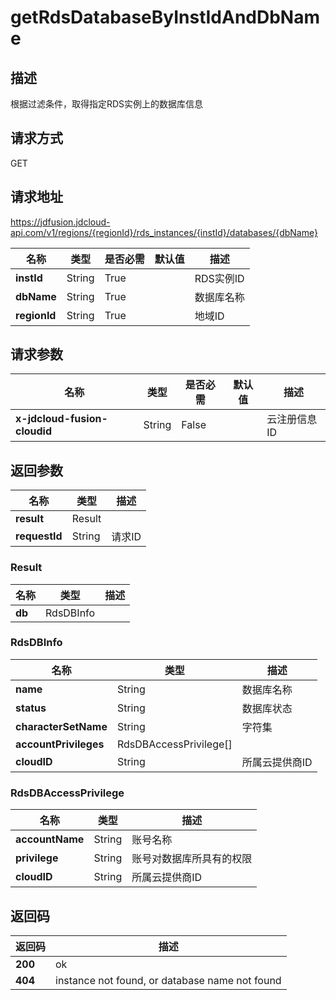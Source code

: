 # getRdsDatabaseByInstIdAndDbName


## 描述
根据过滤条件，取得指定RDS实例上的数据库信息

## 请求方式
GET

## 请求地址
https://jdfusion.jdcloud-api.com/v1/regions/{regionId}/rds_instances/{instId}/databases/{dbName}

|名称|类型|是否必需|默认值|描述|
|---|---|---|---|---|
|**instId**|String|True| |RDS实例ID|
|**dbName**|String|True| |数据库名称|
|**regionId**|String|True| |地域ID|

## 请求参数
|名称|类型|是否必需|默认值|描述|
|---|---|---|---|---|
|**x-jdcloud-fusion-cloudid**|String|False| |云注册信息ID|


## 返回参数
|名称|类型|描述|
|---|---|---|
|**result**|Result| |
|**requestId**|String|请求ID|

### Result
|名称|类型|描述|
|---|---|---|
|**db**|RdsDBInfo| |
### RdsDBInfo
|名称|类型|描述|
|---|---|---|
|**name**|String|数据库名称|
|**status**|String|数据库状态|
|**characterSetName**|String|字符集|
|**accountPrivileges**|RdsDBAccessPrivilege[]| |
|**cloudID**|String|所属云提供商ID|
### RdsDBAccessPrivilege
|名称|类型|描述|
|---|---|---|
|**accountName**|String|账号名称|
|**privilege**|String|账号对数据库所具有的权限|
|**cloudID**|String|所属云提供商ID|

## 返回码
|返回码|描述|
|---|---|
|**200**|ok|
|**404**|instance not found, or database name not found|

